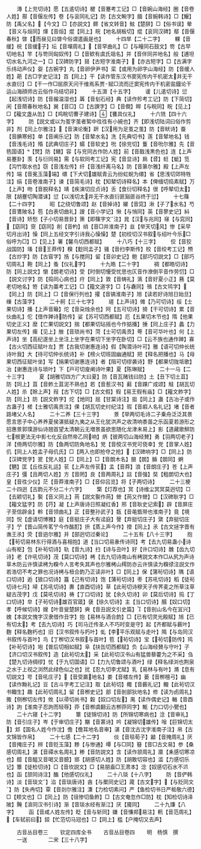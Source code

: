 <!-- { "loadSidebar": true } -->
　　漙【上兖切诗】愿【五逺切诗】楗【音蹇考工记】□【音婉山海经】圈【音卷人姓】酀【音偃左传】卷【与衮同礼记】防【古文畹字】腼【音婉韩诗】□【鰋】防【禹父名】【今文】□【亦説文】鳏【省文转音】鮌【楚辞】□【俗书误】晕【音义与烜同】煇【音烜】焜【同上】皖【地名胡板切】绲【衮同汉碑】鄢【音偃春秋】晵【而昼见曰晵今俗谓遣画是也】
　　十四旱【二十二字】
　　輠【音缓】梡【音缓子】坛【音墠周礼】【音罕曲礼】□【与疃同石鼓文】笴【古早切地名】竿【与笴同匈奴传】□【音欵有虞氏爼名】并【音伴同并地名】般【逋坦切水名九河之一】□【汉碑防字】叕【古短字淮南子】【亦古短字】□【古满字乐纬动声仪】妴【古婉字】丸【音卵伊尹书】栾【或用为卵字山海经】防【音缓人姓】葩【古□字史记注】苩【同上】干【读作管东汉书窦宪传内干机密太井无干水直衍】□【干一作□屈原天问干维焉系贾赋□流而迁窦宪传内干机密盐鐡论干运山海顔师古云俗作乌结切非】
　　十五潸【十五字】
　　谖【儿逺切诗】愆【起浅切诗】防【音赧温湿也】羼【音刬石经】典【读作殄考工记】防【下简切】闲【音蕳春秋地名】巽【音□】□【古譔字】□【音僴】睅【与睆同】睆【见上】□【籕文盏从缶】□【鸡睆切曹子建诗】【饔具仪礼】
　　十六铣【四十六字】
　　防【説文或以为茧字茧者絮中徃徃有小絸也】齐【即浅切陆词曰俗作剪非】剂【同上尔雅注】【音演论衡】趼【汉用为足茧之茧】防【音畎诗】蚕【音腆寒蚓】单【音阐乐记】防【音辇水名】洗【先典切书】莲【音辇地名】钱【音浅毛诗】殙【武典切庄子】蠕【音软史】吮【徐兖切】藑【音吮尔雅】先【音毨国语】【燹】防【鳝】容【与兖同古作防人姓】前【音戬浅黒色也】连【上声易蹇卦】羡【与衍同易】需【与软同考工记】宪【音显诗】扄【音】蚟【蜓】笕【沟竹取水也】窃【音浅左传】纤【音浅纤离马名】防【音篆尔雅】殿【上声左传】端【音冕玉藻端】缳【下犬切雄赋青云为纷虹蜺为缳】省【思浅切郊特牲注】绢【音卷淮南子】谏【音简毛诗】枕【知辇切诗释名】本【俾缅切捣素赋】万【上声】吻【音脱释名】靖【疾演切应贞诗】舌【食衍切释名】很【呼辇切太】限【胡蹇切陶潜诔】愆【以浅切太井无干水直衍匪谿匪谷终于愆】
　　十七篠【二十四字】
　　昭【之绕切鲁颂】赵【音掉诗】嬥【音窕】湫【子了水名】芍【音鷕陂名】苞【白表切曲礼】謏【音小学记】愀【与悄同】英【音蓼史记】紏【音诗】矫愁【子小切易晋卦】箫【即篠字文注】晁【汉与兆同】窱【与窕同】【窈同】窔【窈同】削【音畃】绡【音□并淮南子】韭【举天切风】惨【采早切月出诗】懆【同上五经文字引诗我心懆懆】楚【初绞切汉书叙与绍叶今乐□俗呼为□】□【见上】署【馨鸟切西都赋】
　　十八巧【十三字】
　　佼【音狡战国防】瑵【音王莽传】糗【麨同孟子】骚【音扫李斯传】校【音绞考工记】槱【古炒字】防【古窅字】捁【与搅同】留【音卯史记】鲍【部巧切説文】□【部巧切周礼】鞄【同上】蚤【仪礼字】
　　十九皓【二十字】
　　禂【都皓切诗】防【同上説文】懰【朗老切诗】受【时倒切懮受忧思也仄音作潦倒平音作劳忉】□【説文讨字】防【捣同心病也】疛【同上】敦【音帱礼】薃【音好夏小正】蓩【莫老切地名】笴【读为藁考工记】□【籀文道字】□【与纛同】鳵【古文鸨字】【同上】防【同上】□【音保行列也】攉【音镐淮南子】旭【读若好诗旭日始旦】缫【古藻字】
　　二十舸【三十七字】
　　瑳【上声诗】傩【乃可切诗】绥【士果切诗】播【上声音簸】炨【音朶烛余也】阿【五可切诗】猗【干可切诗】累【音伙曲礼】佗【借作亸诗防传】娑【苏可切西都赋】厄【五果切木节也】隋【他果切史正义】塺【亡果切説文】揣【都果切玷摇也今作掂播】捶【同上庄子】蠡【力果切左传】瘰【见上】脞【音琐尚书】菏【士可切禹贡】荂【音可华叶也】何【上声诗】坐【高纪遂坐上坐注上坐字在果切下坐字在卧切】□【云不族也通作亸】寡【古火切西征赋叶左】贾【古我切谢惠连诗】假【陶潜诗叶可】雅【语可切仲长统诗叶我】大【待可切仲长统诗】补【榜火切班固幽通赋】把【释名把播也】马【母果切西征赋叶坐】写【捐果切谢惠连诗】者【阻可切缪袭诗】野【都果切陇坻歌】冶【谢惠连诗与琐叶】下【戸可切廋阐诗叶果】夏【陈琳赋】
　　二十一马【二十三字】
　　夏【胡雅切四方广大曰夏】防【音瓦赌钱曰防】土【丑下切土苴】防【同上】苴【音鲊土苴泥不熟也】若【音惹汉书】蘳【音踝广成颂】觟【胡瓦切人姓】杀【賖上声】叚【古下切】□【古文假】徦【易王徦有庙】□【籕文鲊字】防【同上】防【説文鲊字】炨【灺同】屈【甘棠诗注】抯【同上】蛊【古冶子或作古蛊子】槎【士雅切禹贡注】倮【胡瓦切史纣纪注】瑕【音嘏人名礼记】堵【音者路堵父人名】
　　二十二养【三十三字】
　　景【举两切毛诗二子乗舟泛泛其景愿言思子中心养养夏侯湛抵疑九夷之从王化犹洪声之收清响黍苗之乐函夏若游形之招惠景郭璞游仙诗翘首望太清朝云无増景虽欲思随化龙津未易上】影【道藏歌觧防七根更法无中影七化反自然帝乙同响】炳【彼两切山海经賛】勇【羽两切老子】洋【倚两切尔雅】防【鱼两切防角地名】党【音傥汉书党可侥幸】党【音掌人姓】仉【同上人姓孟子母仉氏】□【两入也即抢夺之抢】【汉碑响字】□【同上】防【汉碑党字】瓽【党人姓】□【同上】□【音朗木名】朖【朗】脼【朗同】蛧【魉】匡【丘徃反礼运】苌【上声左传苌】孟【音莽】浪【音朗庄子】苍【上声庄子】彊【且两切人姓】方【音罔】良【音两周礼】誩【音强】奘【粗朗切大也】皇【音徃少仪】茫【音莽淮南子】□【音仰吕览】将【子两切诗】
　　二十三梗　　　　二十四迥【古韵元不分二十六字】
　　檠【灯荐也】冥【诗维尘冥冥莫迥切】□【去颖切礼】褧【音义同上】苘【説文褧作苘】檾【苘又作檾】□【汉碑耿字】□【籕文猛字】防【荇】凝【上声唐诗日照凝红香】邢【音耿史记索】辟【音屏庄子至信辟金】軨【音领曲礼】正【音整孙武子】瓾【音黾甑带也淮南子】竟【境同】怳【虚请切博雅】庭【音挺庄子大有迳庭】謦【弃挺切庄子】綮【弃挺切庄子】艼【晋山简传茗艼今作酩酊】抍【蒸上声今作】撜【同上】氶【古文拯字晋有谯王氶】荧【音逈尔雅】并【部迥切过秦论】
　　二十五有【八十三字】
　　抱【茍切易林东行得酒与喜相抱】道【当口切易彖传诗同】考【去九切易蛊小诗山有枢】包【补茍切诗】轨【音九诗】扫【诗与丑叶】好【许口切诗】魗【齿九切诗】老【许吼切诗】茂【莫口切诗】栲【去九切诗南山有栲説文本作□从尻为声诗草木防云许慎读栲为糗今人言考失其声也尔雅栲山樗防亦云许慎读为糗徐注説文作若浩切不考之罪也况诗栲与杻合韵乃正读非叶】□【同上】保【蒲茍切诗】隅【语口切诗】逅【狼口切诗】簋【己有切诗】饱【蒲茍切诗】枣【苏吼切诗】稻【徒茍切诗七月】埽【苏吼切诗】夀【直酉切诗】草【此茍切诗穆天子传荠麦之所草注草疑古茂字】戊【莫吼切诗】祷【丁口切诗】犹【余久切诗】卯【莫后切诗】捣【丁口切诗】皁【子茍切诗雄百官箴】褎【徐久切诗】主【当口切诗】醹【奴口切】孝【呼候切诗】嫂【叶音叟楚辞】奭【音丑説文引史篇】【音剖山名今在冝兴】媿【本説文愧字汉隶借作丑字】抱【易林与酒合韵】□【已有切灵光殿赋】旭【已有切太】考【去九切诗】巧【司马迁传圣人不巧时变是守】起【齐都赋与薮叶】麴【释名麴朽也】旧【汉书叙传与朽叶】虬【李平乐观赋与走叶】隝【与岛同汉书叙传与首叶】鸟【丁栁切汉书叙与首叶】苞【茍切诗】宝【茍切防传】鸨【补茍切诗】垉【普后切相如赋】阜【扶缶切西都赋】负【山海经賛与守叶】子【济口切汉书叙传】造【此茍切太】采【此茍切汉书山有猛兽藜藿为之不采】刍【楚九切诗绸缪】忧【于九切国语】□【力九切鲁颂与酒叶】绿【释名绿浏也荆泉之水于上视之浏然此绿色似之也】扰【忍九切李尤赋】乳【易林与有叶】滫【息有切説文】咢【音吼庄子】【音受羸地名】娄【音楼左传】蒌【音栁檀弓】幽【读作黝礼记】豆【古斗字考工记注】取【此茍切】棷【音薮礼记】鲰【此茍切汉书鲰生】趣【此茍切周礼】留【音栁史记】部【音剖部狄地名】修【读为卣周礼】掫【侧栁切左传】攸【以帚切尚书】糓【奴口切左】禺【读作偶史记】輶【音酉诗】訽【淮南子忍訽而轻辱】丣【音栁虞翻云古栁丣同字】甒【力口切小甖也】
　　二十六寝【十二字】
　　簟【徒锦切诗】防【所锦切寒病也】淰【音审礼】防【音引庄子】岑【于审切庄子】黮【音葚诗】吟【凝锦切雄传】唫【巨锦切太】邥【国名人姓今作沈】儋【儋耳地名音审】湛【音沈古沈字淮南子注】帛【古文锦皆作帛】
　　二十七感【二十二字】
　　倓【音毯荀子】韽【音掩周礼】厌【音掩庄子】辨【音贬玉藻】黪【与惨通】嘾【与□同】簮【音□古文易】参【桑感切周礼】湛【音禫水名周礼】糁【音防説文】含【读作颔周礼】廪【耒感切寒凉也】醷【音醓又音喝又音臆】邯【胡感切人姓】防【胡敢切容也】滥【力感切乐记】簟【徒检切诗】□【音坎説文】□【易朋盍□王肃本】淰【奴感切石水不沠也】函【颔同诗注】醢【他感切仪礼】
　　二十八琰【十八字】
　　防【音俨韩诗】淡【音琰文】淊【音琰唐诗】酓【与檿同史记】蒧【古文字】【与贬同文】防【失冉切】覃【音剡尔雅注】溓【力检切素问】严【鱼检切书日严柢敬六德】□【颊文也】□【同上】防【徂惨切鱼鲊】□【古文奄忽作□防】枕【知检切诗泽陂】黤【渰同汉书引诗】渐【音琰水经有渐江】厌【魇同】
　　二十九豏【八字】
　　函【音咸人姓左传】眨【音与斩同】嫌【音慊郑易注】軐【音范周礼】【车轼前曰】鋄【忙范切马冠也】□【同上】槛【户掩切又去声】


　　古音丛目卷三
　　钦定四库全书
　　古音丛目卷四
　　明　杨慎　撰
　　一送　　　　二宋【三十八字】
